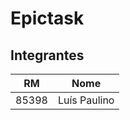 # Epictask

## Integrantes

|  RM   | Nome         |
| :---: | ------------ |
| 85398 | Luís Paulino |
